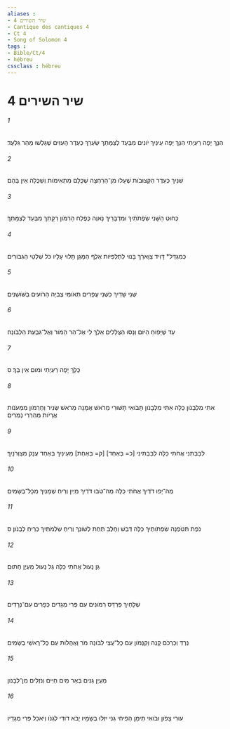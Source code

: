 ```yaml
---
aliases : 
- שיר השירים 4
- Cantique des cantiques 4
- Ct 4
- Song of Solomon 4
tags : 
- Bible/Ct/4
- hébreu
cssclass : hébreu
---
```


# שיר השירים 4

###### 1
הִנָּךְ יָפָה רַעְיָתִי הִנָּךְ יָפָה עֵינַיִךְ יֹונִים מִבַּעַד לְצַמָּתֵךְ שַׂעְרֵךְ כְּעֵדֶר הָעִזִּים שֶׁגָּלְשׁוּ מֵהַר גִּלְעָד׃
###### 2
שִׁנַּיִךְ כְּעֵדֶר הַקְּצוּבֹות שֶׁעָלוּ מִן־הָרַחְצָה שֶׁכֻּלָּם מַתְאִימֹות וְשַׁכֻּלָה אֵין בָּהֶם׃
###### 3
כְּחוּט הַשָּׁנִי שִׂפְתֹתַיִךְ וּמִדְבָּרֵיךְ נָאוֶה כְּפֶלַח הָרִמֹּון רַקָּתֵךְ מִבַּעַד לְצַמָּתֵךְ׃
###### 4
כְּמִגְדַּל* דָּוִיד צַוָּארֵךְ בָּנוּי לְתַלְפִּיֹּות אֶלֶף הַמָּגֵן תָּלוּי עָלָיו כֹּל שִׁלְטֵי הַגִּבֹּורִים׃
###### 5
שְׁנֵי שָׁדַיִךְ כִּשְׁנֵי עֳפָרִים תְּאֹומֵי צְבִיָּה הָרֹועִים בַּשֹּׁושַׁנִּים׃
###### 6
עַד שֶׁיָּפוּחַ הַיֹּום וְנָסוּ הַצְּלָלִים אֵלֶךְ לִי אֶל־הַר הַמֹּור וְאֶל־גִּבְעַת הַלְּבֹונָה׃
###### 7
כֻּלָּךְ יָפָה רַעְיָתִי וּמוּם אֵין בָּךְ׃ ס
###### 8
אִתִּי מִלְּבָנֹון כַּלָּה אִתִּי מִלְּבָנֹון תָּבֹואִי תָּשׁוּרִי מֵרֹאשׁ אֲמָנָה מֵרֹאשׁ שְׂנִיר וְחֶרְמֹון מִמְּעֹנֹות אֲרָיֹות מֵהַרְרֵי נְמֵרִים׃
###### 9
לִבַּבְתִּנִי אֲחֹתִי כַלָּה לִבַּבְתִּינִי [כ= בְּאַחַד] [ק= בְּאַחַת] מֵעֵינַיִךְ בְּאַחַד עֲנָק מִצַּוְּרֹנָיִךְ׃
###### 10
מַה־יָּפוּ דֹדַיִךְ אֲחֹתִי כַלָּה מַה־טֹּבוּ דֹדַיִךְ מִיַּיִן וְרֵיחַ שְׁמָנַיִךְ מִכָּל־בְּשָׂמִים׃
###### 11
נֹפֶת תִּטֹּפְנָה שִׂפְתֹותַיִךְ כַּלָּה דְּבַשׁ וְחָלָב תַּחַת לְשֹׁונֵךְ וְרֵיחַ שַׂלְמֹתַיִךְ כְּרֵיחַ לְבָנֹון׃ ס
###### 12
גַּן נָעוּל אֲחֹתִי כַלָּה גַּל נָעוּל מַעְיָן חָתוּם׃
###### 13
שְׁלָחַיִךְ פַּרְדֵּס רִמֹּונִים עִם פְּרִי מְגָדִים כְּפָרִים עִם־נְרָדִים׃
###### 14
נֵרְדְּ וְכַרְכֹּם קָנֶה וְקִנָּמֹון עִם כָּל־עֲצֵי לְבֹונָה מֹר וַאֲהָלֹות עִם כָּל־רָאשֵׁי בְשָׂמִים׃
###### 15
מַעְיַן גַּנִּים בְּאֵר מַיִם חַיִּים וְנֹזְלִים מִן־לְבָנֹון׃
###### 16
עוּרִי צָפֹון וּבֹואִי תֵימָן הָפִיחִי גַנִּי יִזְּלוּ בְשָׂמָיו יָבֹא דֹודִי לְגַנֹּו וְיֹאכַל פְּרִי מְגָדָיו׃
